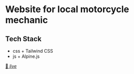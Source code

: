 # Website for local motorcycle mechanic

## Tech Stack
- css + Tailwind CSS
- js + Alpine.js

[🔴 *live*](https://ridersgarage.pl/)
